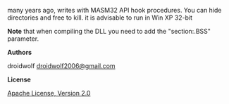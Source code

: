 many years ago, writes with MASM32 API hook procedures. You can hide directories and free to kill. it is advisable to run in Win XP 32-bit

**Note** that when compiling the DLL you need to add the "section:.BSS" parameter.

**Authors**

droidwolf [droidwolf2006@gmail.com](mailto:droidwolf2006@gmail.com "droidwolf2010@gmail.com")


**License**

[Apache License, Version 2.0](http://www.apache.org/licenses/LICENSE-2.0 "Apache License, Version 2.0")